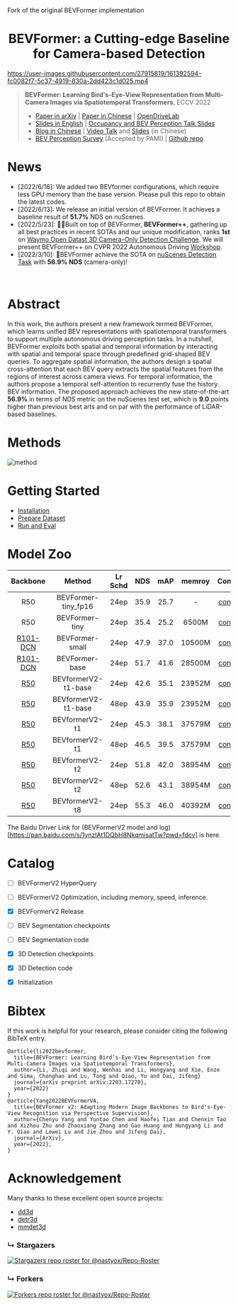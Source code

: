 Fork of the original BEVFormer implementation



<div align="center">   
  
# BEVFormer: a Cutting-edge Baseline for Camera-based Detection
</div>


https://user-images.githubusercontent.com/27915819/161392594-fc0082f7-5c37-4919-830a-2dd423c1d025.mp4

> **BEVFormer: Learning Bird's-Eye-View Representation from Multi-Camera Images via Spatiotemporal Transformers**, ECCV 2022
> - [Paper in arXiv](http://arxiv.org/abs/2203.17270) | [Paper in Chinese](https://drive.google.com/file/d/1dKnD6gUHhBXZ8gT733cIU_A7dHEEzNTP/view?usp=sharing) |  [OpenDriveLab](https://opendrivelab.com/)
> - [Slides in English](https://docs.google.com/presentation/d/1fTjuSKpj_-KRjUACr8o5TbKetAXlWrmpaorVvfCTZUA/edit?usp=sharing) | [Occupancy and BEV Perception Talk Slides](https://docs.google.com/presentation/d/1U7wVi2_zJxM-EMqLVqC4zJ12ItUgS7ZcsXp7zQ1fkvc/edit?usp=sharing)
> -  [Blog in Chinese](https://www.zhihu.com/question/521842610/answer/2431585901) | [Video Talk](https://www.bilibili.com/video/BV12t4y1t7Lq?share_source=copy_web) and [Slides](https://docs.google.com/presentation/d/1NNeikhDPkgT14G1D_Ih7K3wbSN0DkvhO9wlAMx3CIcM/edit?usp=sharing) (in Chinese) 
> - [BEV Perception Survey](https://arxiv.org/abs/2209.05324) (Accepted by PAMI) | [Github repo](https://github.com/OpenDriveLab/BEVPerception-Survey-Recipe)



# News
- [2022/6/16]: We added two BEVformer configurations, which require less GPU memory than the base version. Please pull this repo to obtain the latest codes.
- [2022/6/13]: We release an initial version of BEVFormer. It achieves a baseline result of **51.7%** NDS on nuScenes.
- [2022/5/23]: 🚀🚀Built on top of BEVFormer, **BEVFormer++**, gathering up all best practices in recent SOTAs and our unique modification,  ranks **1st** on [Waymo Open Datast 3D Camera-Only Detection Challenge](https://waymo.com/open/challenges/2022/3d-camera-only-detection/). We will present BEVFormer++ on CVPR 2022 Autonomous Driving [Workshop](https://cvpr2022.wad.vision/).
- [2022/3/10]: 🚀BEVFormer achieve the SOTA on [nuScenes Detection Task](https://nuscenes.org/object-detection?externalData=all&mapData=all&modalities=Camera) with **56.9% NDS** (camera-only)!
</br>


# Abstract
In this work, the authors present a new framework termed BEVFormer, which learns unified BEV representations with spatiotemporal transformers to support multiple autonomous driving perception tasks. In a nutshell, BEVFormer exploits both spatial and temporal information by interacting with spatial and temporal space through predefined grid-shaped BEV queries. To aggregate spatial information, the authors design a spatial cross-attention that each BEV query extracts the spatial features from the regions of interest across camera views. For temporal information, the authors propose a temporal self-attention to recurrently fuse the history BEV information.
The proposed approach achieves the new state-of-the-art **56.9\%** in terms of NDS metric on the nuScenes test set, which is **9.0** points higher than previous best arts and on par with the performance of LiDAR-based baselines.


# Methods
![method](figs/arch.png "model arch")


# Getting Started
- [Installation](docs/install.md) 
- [Prepare Dataset](docs/prepare_dataset.md)
- [Run and Eval](docs/getting_started.md)

# Model Zoo

| Backbone | Method | Lr Schd | NDS| mAP|memroy | Config | Download |
| :---: | :---: | :---: | :---: | :---:|:---:| :---: | :---: |
| R50 | BEVFormer-tiny_fp16 | 24ep | 35.9|25.7 | - |[config](projects/configs/bevformer_fp16/bevformer_tiny_fp16.py) |[model](https://github.com/zhiqi-li/storage/releases/download/v1.0/bevformer_tiny_fp16_epoch_24.pth)/[log](https://github.com/zhiqi-li/storage/releases/download/v1.0/bevformer_tiny_fp16_epoch_24.log) |
| R50 | BEVFormer-tiny | 24ep | 35.4|25.2 | 6500M |[config](projects/configs/bevformer/bevformer_tiny.py) |[model](https://github.com/zhiqi-li/storage/releases/download/v1.0/bevformer_tiny_epoch_24.pth)/[log](https://github.com/zhiqi-li/storage/releases/download/v1.0/bevformer_tiny_epoch_24.log) |
| [R101-DCN](https://github.com/zhiqi-li/storage/releases/download/v1.0/r101_dcn_fcos3d_pretrain.pth)  | BEVFormer-small | 24ep | 47.9|37.0 | 10500M |[config](projects/configs/bevformer/bevformer_small.py) |[model](https://github.com/zhiqi-li/storage/releases/download/v1.0/bevformer_small_epoch_24.pth)/[log](https://github.com/zhiqi-li/storage/releases/download/v1.0/bevformer_small_epoch_24.log) |
| [R101-DCN](https://github.com/zhiqi-li/storage/releases/download/v1.0/r101_dcn_fcos3d_pretrain.pth)  | BEVFormer-base | 24ep | 51.7|41.6 |28500M |[config](projects/configs/bevformer/bevformer_base.py) | [model](https://github.com/zhiqi-li/storage/releases/download/v1.0/bevformer_r101_dcn_24ep.pth)/[log](https://github.com/zhiqi-li/storage/releases/download/v1.0/bevformer_r101_dcn_24ep.log) |
| [R50](https://drive.google.com/file/d/1JTVcrFcOFdPp7rtZ6K__SfF0Np15vXL7/view?usp=sharing)  | BEVformerV2-t1-base | 24ep | 42.6 | 35.1 | 23952M |[config](projects/configs/bevformerv2/bevformerv2-r50-t1-base-24ep.py) | [model/log](https://drive.google.com/drive/folders/1nts_1XxAagCEN_Ub7W2f-507SiDdVS_u?usp=sharing) |
| [R50](https://drive.google.com/file/d/1JTVcrFcOFdPp7rtZ6K__SfF0Np15vXL7/view?usp=sharing)  | BEVformerV2-t1-base | 48ep | 43.9 | 35.9 | 23952M |[config](projects/configs/bevformerv2/bevformerv2-r50-t1-base-48ep.py) | [model/log](https://drive.google.com/drive/folders/1nts_1XxAagCEN_Ub7W2f-507SiDdVS_u?usp=sharing) |
| [R50](https://drive.google.com/file/d/1JTVcrFcOFdPp7rtZ6K__SfF0Np15vXL7/view?usp=sharing)  | BEVformerV2-t1 | 24ep | 45.3 | 38.1 | 37579M |[config](projects/configs/bevformerv2/bevformerv2-r50-t1-24ep.py) | [model/log](https://drive.google.com/drive/folders/1uVzQCJq6gYbRLhBde09yzEBeU5l1hAxk?usp=sharing) |
| [R50](https://drive.google.com/file/d/1JTVcrFcOFdPp7rtZ6K__SfF0Np15vXL7/view?usp=sharing)  | BEVformerV2-t1 | 48ep | 46.5 | 39.5 | 37579M |[config](projects/configs/bevformerv2/bevformerv2-r50-t1-48ep.py) | [model/log](https://drive.google.com/drive/folders/1uVzQCJq6gYbRLhBde09yzEBeU5l1hAxk?usp=sharing) |
| [R50](https://drive.google.com/file/d/1JTVcrFcOFdPp7rtZ6K__SfF0Np15vXL7/view?usp=sharing)  | BEVformerV2-t2 | 24ep | 51.8 | 42.0 | 38954M |[config](projects/configs/bevformerv2/bevformerv2-r50-t2-24ep.py) | [model/log](https://drive.google.com/drive/folders/1bSyuFWxfJSIidGV7bC8jx2NR7idRN9-s?usp=sharing) |
| [R50](https://drive.google.com/file/d/1JTVcrFcOFdPp7rtZ6K__SfF0Np15vXL7/view?usp=sharing)  | BEVformerV2-t2 | 48ep | 52.6 | 43.1 | 38954M |[config](projects/configs/bevformerv2/bevformerv2-r50-t2-48ep.py) | [model/log](https://drive.google.com/drive/folders/1bSyuFWxfJSIidGV7bC8jx2NR7idRN9-s?usp=sharing) |
| [R50](https://drive.google.com/file/d/1JTVcrFcOFdPp7rtZ6K__SfF0Np15vXL7/view?usp=sharing)  | BEVformerV2-t8 | 24ep | 55.3 | 46.0 | 40392M |[config](projects/configs/bevformerv2/bevformerv2-r50-t8-24ep.py) | [model/log](https://drive.google.com/drive/folders/1Ml_usx5BNx43CFH1Di2OTazuzSyAlBto?usp=sharing) |

The Baidu Driver Link for (BEVFormerV2 model and log)[https://pan.baidu.com/s/1ynzlAt1DQbH8NkqmisatTw?pwd=fdcv] is here.

# Catalog
- [ ] BEVFormerV2 HyperQuery
- [ ] BEVFormerV2 Optimization, including memory, speed, inference.
- [x] BEVFormerV2 Release
- [ ] BEV Segmentation checkpoints
- [ ] BEV Segmentation code
- [x] 3D Detection checkpoints
- [x] 3D Detection code
- [x] Initialization


# Bibtex
If this work is helpful for your research, please consider citing the following BibTeX entry.

```
@article{li2022bevformer,
  title={BEVFormer: Learning Bird’s-Eye-View Representation from Multi-Camera Images via Spatiotemporal Transformers},
  author={Li, Zhiqi and Wang, Wenhai and Li, Hongyang and Xie, Enze and Sima, Chonghao and Lu, Tong and Qiao, Yu and Dai, Jifeng}
  journal={arXiv preprint arXiv:2203.17270},
  year={2022}
}
@article{Yang2022BEVFormerVA,
  title={BEVFormer v2: Adapting Modern Image Backbones to Bird's-Eye-View Recognition via Perspective Supervision},
  author={Chenyu Yang and Yuntao Chen and Haofei Tian and Chenxin Tao and Xizhou Zhu and Zhaoxiang Zhang and Gao Huang and Hongyang Li and Y. Qiao and Lewei Lu and Jie Zhou and Jifeng Dai},
  journal={ArXiv},
  year={2022},
}
```

# Acknowledgement

Many thanks to these excellent open source projects:
- [dd3d](https://github.com/TRI-ML/dd3d) 
- [detr3d](https://github.com/WangYueFt/detr3d) 
- [mmdet3d](https://github.com/open-mmlab/mmdetection3d)


### &#8627; Stargazers
[![Stargazers repo roster for @nastyox/Repo-Roster](https://reporoster.com/stars/fundamentalvision/BEVFormer)](https://github.com/fundamentalvision/BEVFormer/stargazers)

### &#8627; Forkers
[![Forkers repo roster for @nastyox/Repo-Roster](https://reporoster.com/forks/fundamentalvision/BEVFormer)](https://github.com/fundamentalvision/BEVFormer/network/members)

